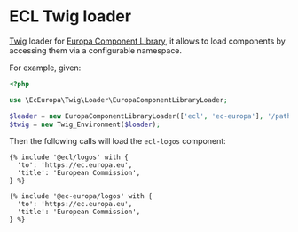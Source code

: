# ECL Twig loader

[Twig](http://twig.sensiolabs.org) loader for [Europa Component Library](https://github.com/ec-europa/europa-component-library),
it allows to load components by accessing them via a configurable namespace.
 
For example, given:

```php
<?php

use \EcEuropa\Twig\Loader\EuropaComponentLibraryLoader;

$leader = new EuropaComponentLibraryLoader(['ecl', 'ec-europa'], '/path/to/components', '/root');
$twig = new Twig_Environment($loader);
```

Then the following calls will load the `ecl-logos` component:

```twig
{% include '@ecl/logos' with {
  'to': 'https://ec.europa.eu',
  'title': 'European Commission',
} %}
```

```twig
{% include '@ec-europa/logos' with {
  'to': 'https://ec.europa.eu',
  'title': 'European Commission',
} %}
```

